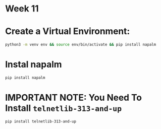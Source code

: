 # Week 11

# Create a Virtual Environment:
```bash
python3 -m venv env && source env/bin/activate && pip install napalm
```

# Instal napalm
```bash
pip install napalm
```

# IMPORTANT NOTE: You Need To Install `telnetlib-313-and-up`
```bash
pip install telnetlib-313-and-up
```
